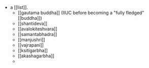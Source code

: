 - a [[list]].
	- [[gautama buddha]] (IIUC before becoming a "fully fledged" [[buddha]])
	- [[shantideva]]
	- [[avalokiteshvara]]
	- [[samantabhadra]]
	- [[manjushri]]
	- [[vajrapani]]
	- [[ksitigarbha]]
	- [[akashagarbha]]
	-